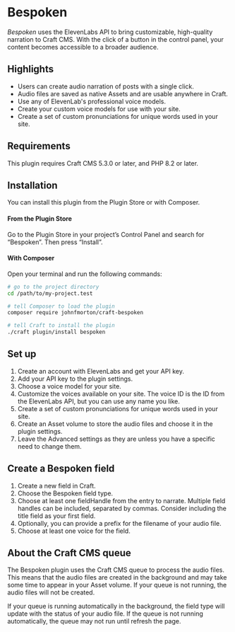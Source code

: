 # Bespoken

_Bespoken_ uses the ElevenLabs API to bring customizable, high-quality narration to Craft CMS. With the click of a button in the control panel, your content becomes accessible to a broader audience. 

## Highlights

* Users can create audio narration of posts with a single click.
* Audio files are saved as native Assets and are usable anywhere in Craft.
* Use any of ElevenLab's professional voice models.
* Create your custom voice models for use with your site.
* Create a set of custom pronunciations for unique words used in your site.

## Requirements

This plugin requires Craft CMS 5.3.0 or later, and PHP 8.2 or later.

## Installation

You can install this plugin from the Plugin Store or with Composer.

#### From the Plugin Store

Go to the Plugin Store in your project’s Control Panel and search for “Bespoken”. Then press “Install”.

#### With Composer

Open your terminal and run the following commands:

```bash
# go to the project directory
cd /path/to/my-project.test

# tell Composer to load the plugin
composer require johnfmorton/craft-bespoken

# tell Craft to install the plugin
./craft plugin/install bespoken
```

## Set up

1. Create an account with ElevenLabs and get your API key.
2. Add your API key to the plugin settings.
3. Choose a voice model for your site.
4. Customize the voices available on your site. The voice ID is the ID from the ElevenLabs API, but you can use any name you like.
5. Create a set of custom pronunciations for unique words used in your site.
6. Create an Asset volume to store the audio files and choose it in the plugin settings.
7. Leave the Advanced settings as they are unless you have a specific need to change them.

## Create a Bespoken field

1. Create a new field in Craft.
2. Choose the Bespoken field type.
3. Choose at least one fieldHandle from the entry to narrate. Multiple field handles can be included, separated by commas. Consider including the title field as your first field.
4. Optionally, you can provide a prefix for the filename of your audio file.
5. Choose at least one voice for the field. 

## About the Craft CMS queue

The Bespoken plugin uses the Craft CMS queue to process the audio files. This means that the audio files are created in the background and may take some time to appear in your Asset volume. If your queue is not running, the audio files will not be created.

If your queue is running automatically in the background, the field type will update with the status of your audio file. If the queue is not running automatically, the queue may not run until refresh the page.